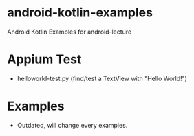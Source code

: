 # android-kotlin-examples
Android Kotlin Examples for android-lecture

# Appium Test
- helloworld-test.py  (find/test a TextView with "Hello World!")



# Examples
- Outdated, will change every examples.


